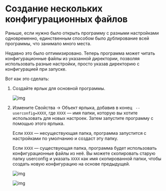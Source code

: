 # Создание нескольких конфигурационных файлов

Раньше, если нужно было открыть программу с разными настройками одновременно, единственным способом было дублирование всей программы, что занимало много места.

Недавно это было оптимизировано. Теперь программа может читать конфигурационные файлы из указанной директории, позволяя использовать разные настройки, просто указав директорию с конфигурацией при запуске.

Вот как это сделать:

1. Создайте ярлык для основной программы.

    ![img](https://image.lunatranslator.org/zh/multiconfigs.png)

1. Измените Свойства -> Объект ярлыка, добавив в конец ` --userconfig=XXXX`, где `XXXX` — имя папки, которую вы хотите использовать для новых настроек. Затем запустите программу с помощью этого ярлыка.

    Если `XXXX` — несуществующая папка, программа запустится с настройками по умолчанию и создаст эту папку.

    Если `XXXX` — существующая папка, программа будет использовать конфигурационные файлы из неё. Вы можете скопировать старую папку userconfig и указать `XXXX` как имя скопированной папки, чтобы создать новую конфигурацию на основе предыдущей.

    ![img](https://image.lunatranslator.org/zh/multiconfigs2.png)

    ![img](https://image.lunatranslator.org/zh/multiconfigs3.png)
